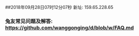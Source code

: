##2018年09月28日07时12分07秒 新址: 159.65.228.65
### 兔友常见问题及解答: https://github.com/wanggonging/d/blob/w/FAQ.md
